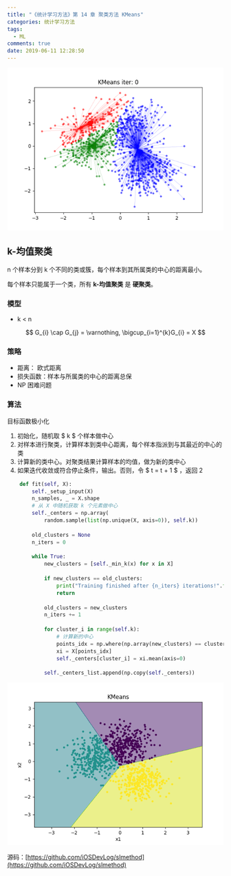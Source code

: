 ```yaml
---
title: "《统计学习方法》第 14 章 聚类方法 KMeans"
categories: 统计学习方法
tags:
  - ML
comments: true
date: 2019-06-11 12:28:50
---
```


![kmeans.gif](https://raw.githubusercontent.com/iOSDevLog/slmethod/master/screenshot/kmeans.gif)

## k-均值聚类

n 个样本分到 k 个不同的类或簇，每个样本到其所属类的中心的距离最小。

每个样本只能属于一个类，所有 **k-均值聚类** 是 **硬聚类**。

### 模型

- k < n

$$
G_{i} \cap G_{j} = \varnothing, \bigcup_{i=1}^{k}G_{i} = X
$$

<!--more-->

### 策略

- 距离： 欧式距离
- 损失函数：样本与所属类的中心的距离总保
- NP 困难问题

### 算法

目标函数极小化

1. 初始化，随机取 $ k $ 个样本做中心
2. 对样本进行聚类，计算样本到类中心距离，每个样本指派到与其最近的中心的类
3. 计算新的类中心。对聚类结果计算样本的均值，做为新的类中心
4. 如果迭代收敛或符合停止条件，输出。否则，令 $ t = t + 1 $ ，返回 2

```python
    def fit(self, X):
        self._setup_input(X)
        n_samples, _ = X.shape
        # 从 X 中随机获取 k 个元素做中心
        self._centers = np.array(
            random.sample(list(np.unique(X, axis=0)), self.k))

        old_clusters = None
        n_iters = 0

        while True:
            new_clusters = [self._min_k(x) for x in X]

            if new_clusters == old_clusters:
                print("Training finished after {n_iters} iterations!".format(n_iters=n_iters))
                return

            old_clusters = new_clusters
            n_iters += 1

            for cluster_i in range(self.k):
                # 计算新的中心
                points_idx = np.where(np.array(new_clusters) == cluster_i)
                xi = X[points_idx]
                self._centers[cluster_i] = xi.mean(axis=0)

            self._centers_list.append(np.copy(self._centers))
```

![kmeans.png](https://raw.githubusercontent.com/iOSDevLog/slmethod/master/screenshot/kmeans.png)

源码：[https://github.com/iOSDevLog/slmethod](https://github.com/iOSDevLog/slmethod)
